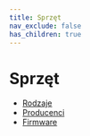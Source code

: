 ```yaml
---
title: Sprzęt
nav_exclude: false
has_children: true
---
```


# Sprzęt
* [Rodzaje](sprzęt/rodzaje/index.md)
* [Producenci](producenci/index.md)
* [Firmware](firmware/index.md)